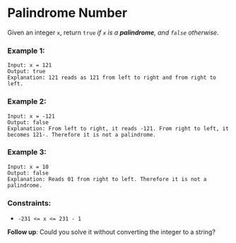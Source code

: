# Palindrome Number

Given an integer `x`, return `true` *if `x` is a **palindrome**, and `false` otherwise*.
 

### Example 1:

```
Input: x = 121
Output: true
Explanation: 121 reads as 121 from left to right and from right to left.
```

### Example 2:

```
Input: x = -121
Output: false
Explanation: From left to right, it reads -121. From right to left, it becomes 121-. Therefore it is not a palindrome.
```

### Example 3:

```
Input: x = 10
Output: false
Explanation: Reads 01 from right to left. Therefore it is not a palindrome.
```


### Constraints:

- `-231 <= x <= 231 - 1`


**Follow up**: Could you solve it without converting the integer to a string?
